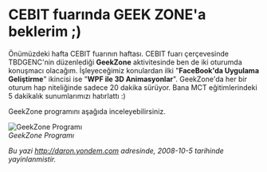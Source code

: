 # CEBIT fuarında GEEK ZONE'a beklerim ;)
Önümüzdeki hafta CEBIT fuarının haftası. CEBIT fuarı çerçevesinde
TBDGENC'nin düzenlediği **GeekZone** aktivitesinde ben de iki oturumda
konuşmacı olacağım. İşleyeceğimiz konulardan ilki "**FaceBook'da
Uygulama Geliştirme**" ikincisi ise "**WPF ile 3D Animasyonlar**".
GeekZone'da her bir oturum hap niteliğinde sadece 20 dakika sürüyor.
Bana MCT eğitimlerindeki 5 dakikalık sunumlarımızı hatırlattı :)

GeekZone programını aşağıda inceleyebilirsiniz.

![GeekZone
Programı](media/CEBIT_fuarinda_GEEK_ZONE_a_beklerim/04102008_1.jpg)\
*GeekZone Programı*



*Bu yazi http://daron.yondem.com adresinde, 2008-10-5 tarihinde yayinlanmistir.*
